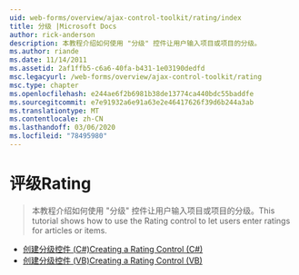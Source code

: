 ```yaml
---
uid: web-forms/overview/ajax-control-toolkit/rating/index
title: 分级 |Microsoft Docs
author: rick-anderson
description: 本教程介绍如何使用 "分级" 控件让用户输入项目或项目的分级。
ms.author: riande
ms.date: 11/14/2011
ms.assetid: 2af1ffb5-c6a6-40fa-b431-1e03190dedfd
msc.legacyurl: /web-forms/overview/ajax-control-toolkit/rating
msc.type: chapter
ms.openlocfilehash: e244ae6f2b6981b38de13774ca440bdc55baddfe
ms.sourcegitcommit: e7e91932a6e91a63e2e46417626f39d6b244a3ab
ms.translationtype: MT
ms.contentlocale: zh-CN
ms.lasthandoff: 03/06/2020
ms.locfileid: "78495980"
---
```

# <a name="rating"></a><span data-ttu-id="d06c0-103">评级</span><span class="sxs-lookup"><span data-stu-id="d06c0-103">Rating</span></span>

> <span data-ttu-id="d06c0-104">本教程介绍如何使用 "分级" 控件让用户输入项目或项目的分级。</span><span class="sxs-lookup"><span data-stu-id="d06c0-104">This tutorial shows how to use the Rating control to let users enter ratings for articles or items.</span></span>

- [<span data-ttu-id="d06c0-105">创建分级控件 (C#)</span><span class="sxs-lookup"><span data-stu-id="d06c0-105">Creating a Rating Control (C#)</span></span>](creating-a-rating-control-cs.md)
- [<span data-ttu-id="d06c0-106">创建分级控件 (VB)</span><span class="sxs-lookup"><span data-stu-id="d06c0-106">Creating a Rating Control (VB)</span></span>](creating-a-rating-control-vb.md)
